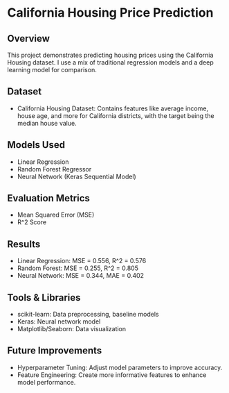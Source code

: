 # California Housing Price Prediction

## Overview
This project demonstrates predicting housing prices using the California Housing dataset. I use a mix of traditional regression models and a deep learning model for comparison.

## Dataset
- California Housing Dataset: Contains features like average income, house age, and more for California districts, with the target being the median house value.

## Models Used
- Linear Regression
- Random Forest Regressor
- Neural Network (Keras Sequential Model)

## Evaluation Metrics
- Mean Squared Error (MSE)
- R^2 Score

## Results
- Linear Regression: MSE = 0.556, R^2 = 0.576
- Random Forest: MSE = 0.255, R^2 = 0.805
- Neural Network: MSE = 0.344, MAE = 0.402

## Tools & Libraries
- scikit-learn: Data preprocessing, baseline models
- Keras: Neural network model
- Matplotlib/Seaborn: Data visualization

## Future Improvements
- Hyperparameter Tuning: Adjust model parameters to improve accuracy.
- Feature Engineering: Create more informative features to enhance model performance.

